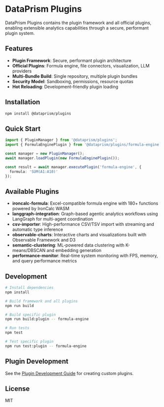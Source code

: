 # DataPrism Plugins

DataPrism Plugins contains the plugin framework and all official plugins, enabling extensible analytics capabilities through a secure, performant plugin system.

## Features

- **Plugin Framework**: Secure, performant plugin architecture
- **Official Plugins**: Formula engine, file connectors, visualization, LLM providers
- **Multi-Bundle Build**: Single repository, multiple plugin bundles
- **Security Model**: Sandboxing, permissions, resource quotas
- **Hot Reloading**: Development-friendly plugin loading

## Installation

```bash
npm install @dataprism/plugins
```

## Quick Start

```typescript
import { PluginManager } from '@dataprism/plugins';
import { FormulaEnginePlugin } from '@dataprism/plugins/formula-engine';

const manager = new PluginManager();
await manager.loadPlugin(new FormulaEnginePlugin());

const result = await manager.executePlugin('formula-engine', {
  formula: 'SUM(A1:A10)'
});
```

## Available Plugins

- **ironcalc-formula**: Excel-compatible formula engine with 180+ functions powered by IronCalc WASM
- **langgraph-integration**: Graph-based agentic analytics workflows using LangGraph for multi-agent coordination
- **csv-importer**: High-performance CSV/TSV import with streaming and automatic type inference
- **observable-charts**: Interactive charts and visualizations built with Observable Framework and D3
- **semantic-clustering**: ML-powered data clustering with K-means/DBSCAN and embedding generation
- **performance-monitor**: Real-time system monitoring with FPS, memory, and query performance metrics

## Development

```bash
# Install dependencies
npm install

# Build framework and all plugins
npm run build

# Build specific plugin
npm run build:plugin -- formula-engine

# Run tests
npm test

# Test specific plugin
npm run test:plugin -- formula-engine
```

## Plugin Development

See the [Plugin Development Guide](./docs/plugin-development.md) for creating custom plugins.

## License

MIT
